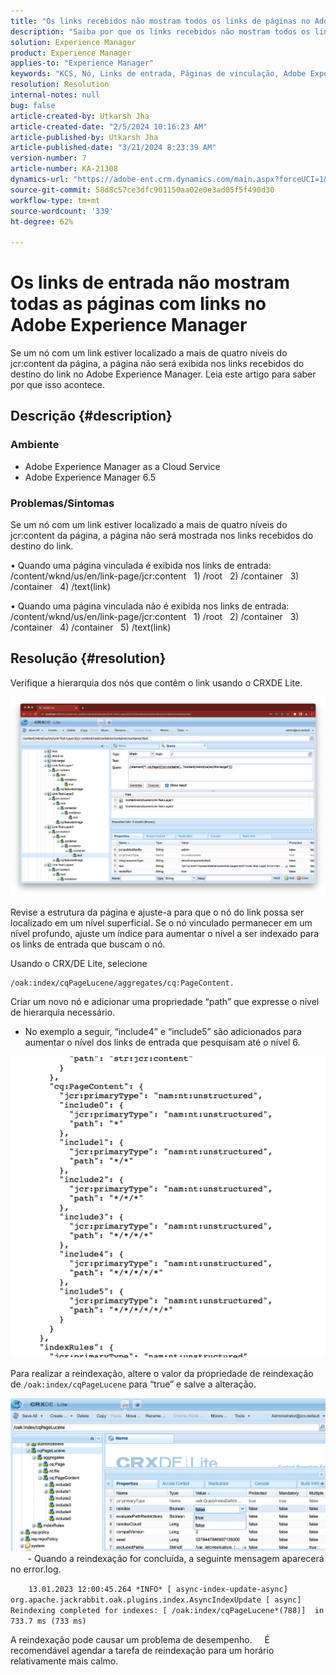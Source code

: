 ```yaml
---
title: "Os links recebidos não mostram todos os links de páginas no Adobe Experience Manager"
description: "Saiba por que os links recebidos não mostram todos os links de páginas no Adobe Experience Manager."
solution: Experience Manager
product: Experience Manager
applies-to: "Experience Manager"
keywords: "KCS, Nó, Links de entrada, Páginas de vinculação, Adobe Experience League, jcr:content, Direcionamento de link"
resolution: Resolution
internal-notes: null
bug: false
article-created-by: Utkarsh Jha
article-created-date: "2/5/2024 10:16:23 AM"
article-published-by: Utkarsh Jha
article-published-date: "3/21/2024 8:23:39 AM"
version-number: 7
article-number: KA-21308
dynamics-url: "https://adobe-ent.crm.dynamics.com/main.aspx?forceUCI=1&pagetype=entityrecord&etn=knowledgearticle&id=7c355f9c-0fc4-ee11-9079-6045bd0065f9"
source-git-commit: 58d8c57ce3dfc901150aa02e0e3ad05f5f490d30
workflow-type: tm+mt
source-wordcount: '339'
ht-degree: 62%

---
```


# Os links de entrada não mostram todas as páginas com links no Adobe Experience Manager


Se um nó com um link estiver localizado a mais de quatro níveis do jcr:content da página, a página não será exibida nos links recebidos do destino do link no Adobe Experience Manager. Leia este artigo para saber por que isso acontece.

## Descrição {#description}


### <b>Ambiente</b>

- Adobe Experience Manager as a Cloud Service
- Adobe Experience Manager 6.5




### <b>Problemas/Sintomas</b>

Se um nó com um link estiver localizado a mais de quatro níveis do jcr:content da página, a página não será mostrada nos links recebidos do destino do link.

• Quando uma página vinculada é exibida nos links de entrada:
  /content/wknd/us/en/link-page/jcr:content
  1) /root
  2) /container
  3) /container
  4) /text(link)

• Quando uma página vinculada não é exibida nos links de entrada:
  /content/wknd/us/en/link-page/jcr:content
  1) /root
  2) /container
  3) /container
  4) /container
  5) /text(link)


## Resolução {#resolution}


Verifique a hierarquia dos nós que contêm o link usando o CRXDE Lite.

![](assets/667a70ba-a39b-ed11-aad1-6045bd0065b6.png)

Revise a estrutura da página e ajuste-a para que o nó do link possa ser localizado em um nível superficial.
Se o nó vinculado permanecer em um nível profundo, ajuste um índice para aumentar o nível a ser indexado para os links de entrada que buscam o nó.

Usando o CRX/DE Lite, selecione


```
/oak:index/cqPageLucene/aggregates/cq:PageContent.
```

Criar um novo nó e adicionar uma propriedade “path” que expresse o nível de hierarquia necessário.
- No exemplo a seguir, “include4” e “include5” são adicionados para aumentar o nível dos links de entrada que pesquisam até o nível 6.

![](assets/72c18342-0e9e-ed11-aad1-6045bd0067ea.png)

Para realizar a reindexação, altere o valor da propriedade de reindexação de `/oak:index/cqPageLucene` para “true” e salve a alteração.

![](assets/a4203d8b-0e9e-ed11-aad1-6045bd0067ea.png)
  
    - Quando a reindexação for concluída, a seguinte mensagem aparecerá no error.log.

`    13.01.2023 12:00:45.264 *INFO* [ async-index-update-async]  org.apache.jackrabbit.oak.plugins.index.AsyncIndexUpdate [ async]  Reindexing completed for indexes: [ /oak:index/cqPageLucene*(788)]  in 733.7 ms (733 ms)`

A reindexação pode causar um problema de desempenho.
    É recomendável agendar a tarefa de reindexação para um horário relativamente mais calmo.

